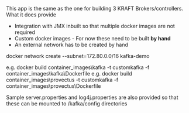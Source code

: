 This app is the same as the one for building 3 KRAFT Brokers/controllers. 
What it does provide 
- Integration with JMX inbuilt so that multiple docker images are not required
- Custom docker images - For now these need to be built **by hand**
- An external network has to be created by hand  

docker network create --subnet=172.80.0.0/16 kafka-demo

e.g. docker build container_images\kafka -t customkafka -f container_images\kafka\Dockerfile 
e.g. docker build container_images\provectus -t customkafka -f container_images\provectus\Dockerfile 
	

Sample server.properties and log4j.properties are also provided so that these can be mounted to /kafka/config directories 
